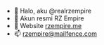 - 👋 Halo, aku @realrzempire
- 👀 Akun resmi RZ Empire
- 🌱 Website [rzempire.me](https://rzempire.me)
- 📫 rzempire@mailfence.com
